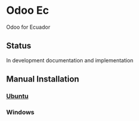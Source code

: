 # Odoo Ec
Odoo for Ecuador

## Status
In development documentation and implementation

## Manual Installation
### [Ubuntu](./doc/install/ubuntu/README.md)
### Windows